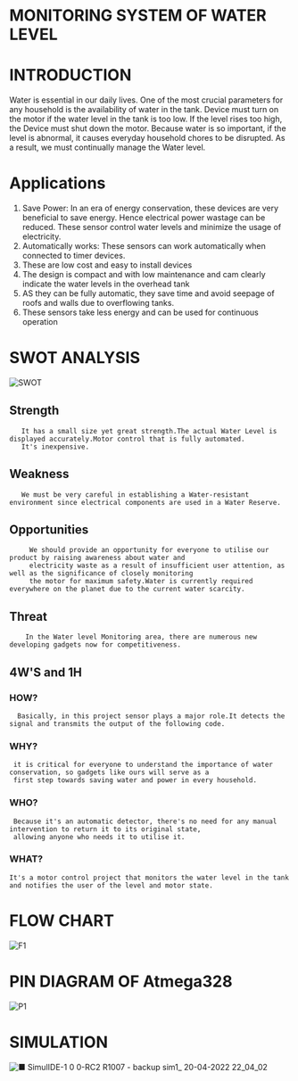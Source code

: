 # MONITORING SYSTEM OF WATER LEVEL

# INTRODUCTION 

Water is essential in our daily lives. One of the most crucial parameters for any household is the availability of water in the tank.
Device must turn on the motor if the water level in the tank is too low. If the level rises too high, the Device must shut down the motor. 
Because water is so important, if the level is abnormal, it causes everyday household chores to be disrupted. 
As a result, we must continually manage the Water level.

# Applications

1) Save Power:  In an era of energy conservation, these devices are very beneficial to save energy.
               Hence electrical power wastage can be reduced. 
               These sensor control water levels and minimize the usage of electricity.
2) Automatically works:  These sensors can work automatically when connected to timer devices.
3) These are low cost and easy to install devices
4) The design is compact and with low maintenance and cam clearly indicate the water levels in the overhead tank
5) AS they can be fully automatic, they save time and avoid seepage of roofs and walls due to overflowing tanks.
6) These sensors take less energy and can be used for continuous operation



# SWOT ANALYSIS 

![SWOT](https://user-images.githubusercontent.com/101012637/164470767-efa9bf8c-598c-44c4-b074-5c2728260804.jpeg)



## Strength 
       It has a small size yet great strength.The actual Water Level is displayed accurately.Motor control that is fully automated.
       It's inexpensive.
       
## Weakness
       We must be very careful in establishing a Water-resistant environment since electrical components are used in a Water Reserve.
       
## Opportunities
         We should provide an opportunity for everyone to utilise our product by raising awareness about water and 
         electricity waste as a result of insufficient user attention, as well as the significance of closely monitoring 
         the motor for maximum safety.Water is currently required everywhere on the planet due to the current water scarcity.
         
## Threat
        In the Water level Monitoring area, there are numerous new developing gadgets now for competitiveness.
        
        
 ## 4W'S and 1H
 
 ### HOW?
      Basically, in this project sensor plays a major role.It detects the signal and transmits the output of the following code.
 ### WHY?
     it is critical for everyone to understand the importance of water conservation, so gadgets like ours will serve as a 
     first step towards saving water and power in every household.
 ### WHO?
     Because it's an automatic detector, there's no need for any manual intervention to return it to its original state,
     allowing anyone who needs it to utilise it.
 
 ### WHAT?
    It's a motor control project that monitors the water level in the tank and notifies the user of the level and motor state.
    
    
  # FLOW CHART
  ![F1](https://user-images.githubusercontent.com/101012637/164505970-b62d7d6d-b1e9-4184-a42a-ba10e3d15d78.jpeg)
  
  # PIN DIAGRAM OF Atmega328
  ![P1](https://user-images.githubusercontent.com/101012637/164506116-fa41dde3-6710-4a25-9b37-86d94d6232dd.jpeg)
  
  # SIMULATION 
  ![■ SimulIDE-1 0 0-RC2 R1007 - backup sim1_ 20-04-2022 22_04_02](https://user-images.githubusercontent.com/101012637/164506301-06a27437-73cc-4689-a0bf-8e8a0d4d3918.png)
  
  
 


  

        
